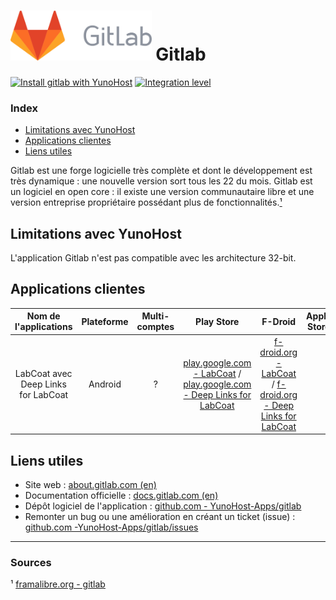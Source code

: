 # <img src="/images/gitlab_logo.svg" height="80px" alt="logo de Gitlab"> Gitlab

[![Install gitlab with YunoHost](https://install-app.yunohost.org/install-with-yunohost.png)](https://install-app.yunohost.org/?app=gitlab) [![Integration level](https://dash.yunohost.org/integration/gitlab.svg)](https://dash.yunohost.org/appci/app/gitlab)

### Index

- [Limitations avec YunoHost](#limitations-avec-yunohost)
- [Applications clientes](#applications-clientes)
- [Liens utiles](#liens-utiles)

Gitlab est une forge logicielle très complète et dont le développement est très dynamique : une nouvelle version sort tous les 22 du mois. Gitlab est un logiciel en open core : il existe une version communautaire libre et une version entreprise propriétaire possédant plus de fonctionnalités.[¹](#sources)

## Limitations avec YunoHost

L'application Gitlab n'est pas compatible avec les architecture 32-bit.

## Applications clientes

| Nom de l'applications | Plateforme | Multi-comptes | Play Store | F-Droid | Apple Store |
|:---------------------:|:----------:|:-------------:|:----------:|:-------:|:-----------:|
| LabCoat avec Deep Links for LabCoat | Android | ? | [play.google.com - LabCoat](https://play.google.com/store/apps/details?id=com.commit451.gitlab) / [play.google.com - Deep Links for LabCoat](https://play.google.com/store/apps/details?id=com.nomadlabs.labcoat.deeplinks) | [f-droid.org - LabCoat](https://f-droid.org/fr/packages/com.commit451.gitlab/) / [f-droid.org - Deep Links for LabCoat](https://f-droid.org/fr/packages/com.nomadlabs.labcoat.deeplinks/) | |

## Liens utiles

+ Site web : [about.gitlab.com (en)](https://about.gitlab.com/)
+ Documentation officielle : [docs.gitlab.com (en)](https://docs.gitlab.com/)
+ Dépôt logiciel de l'application : [github.com - YunoHost-Apps/gitlab](https://github.com/YunoHost-Apps/gitlab_ynh)
+ Remonter un bug ou une amélioration en créant un ticket (issue) : [github.com -YunoHost-Apps/gitlab/issues](https://github.com/YunoHost-Apps/gitlab_ynh/issues)

------

### Sources

¹ [framalibre.org - gitlab](https://framalibre.org/content/gitlab)
